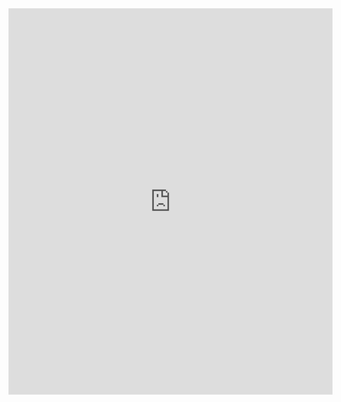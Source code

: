 <iframe src="https://docs.google.com/forms/d/e/1FAIpQLScmJh9Exl6p12Mh-PavidWuWwxRAQORilddxyAezC_B5jxyKQ/viewform?embedded=true" width="640" height="761" frameborder="0" marginheight="0" marginwidth="0">Loading…</iframe>
